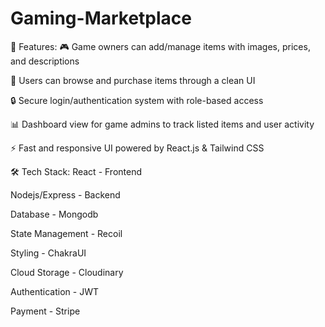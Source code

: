 # Gaming-Marketplace
🚀 Features:
🎮 Game owners can add/manage items with images, prices, and descriptions

🛒 Users can browse and purchase items through a clean UI

🔒 Secure login/authentication system with role-based access

📊 Dashboard view for game admins to track listed items and user activity

⚡ Fast and responsive UI powered by React.js & Tailwind CSS

🛠️ Tech Stack:
React - Frontend

Nodejs/Express - Backend

Database - Mongodb

State Management - Recoil

Styling - ChakraUI

Cloud Storage - Cloudinary

Authentication - JWT

Payment - Stripe
